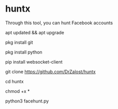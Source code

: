 # huntx
Through this tool, you can hunt Facebook accounts 

apt updated && apt upgrade 

pkg install git 

pkg install python 

pip install websocket-client 

git clone
https://github.com/DrZalost/huntx

cd huntx

chmod +x *

python3 facehunt.py
